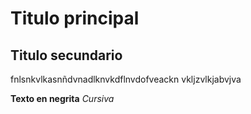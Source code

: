 # Titulo principal

## Titulo secundario
fnlsnkvlkasnñdvnadlknvkdflnvdofveackn vkljzvlkjabvjva

**Texto en negrita**
*Cursiva*
